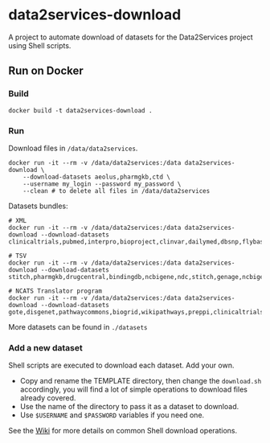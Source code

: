 # data2services-download

A project to automate download of datasets for the Data2Services project using Shell scripts.

## Run on Docker

### Build

```shell
docker build -t data2services-download .
```

### Run

Download files in `/data/data2services`.

```shell
docker run -it --rm -v /data/data2services:/data data2services-download \
	--download-datasets aeolus,pharmgkb,ctd \
	--username my_login --password my_password \
	--clean # to delete all files in /data/data2services
```

Datasets bundles:

```shell
# XML
docker run -it --rm -v /data/data2services:/data data2services-download --download-datasets clinicaltrials,pubmed,interpro,bioproject,clinvar,dailymed,dbsnp,flybase,orphanet,pdb

# TSV
docker run -it --rm -v /data/data2services:/data data2services-download --download-datasets stitch,pharmgkb,drugcentral,bindingdb,ncbigene,ndc,stitch,genage,ncbigene,irefindex

# NCATS Translator program
docker run -it --rm -v /data/data2services:/data data2services-download --download-datasets gote,disgenet,pathwaycommons,biogrid,wikipathways,preppi,clinicaltrials,pubmed,kegg
```

More datasets can be found in `./datasets`

### Add a new dataset

Shell scripts are executed to download each dataset. Add your own.

* Copy and rename the TEMPLATE directory, then change the `download.sh` accordingly, you will find a lot of simple operations to download files already covered.
* Use the name of the directory to pass it as a dataset to download.
* Use `$USERNAME` and `$PASSWORD` variables if you need one.

See the [Wiki](https://github.com/MaastrichtU-IDS/data2services-download/wiki) for more details on common Shell download operations.
